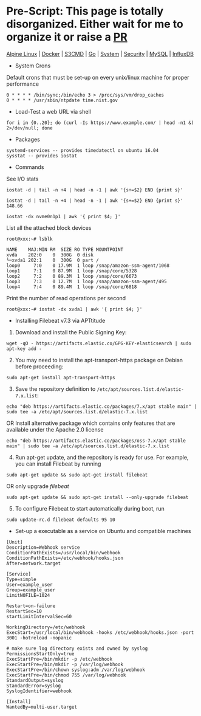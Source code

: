 # Pre-Script: This page is totally disorganized. Either wait for me to organize it or raise a [PR](https://github.com/shammishailaj/myex/compare)

[Alpine Linux](../alpine-linux/) | [Docker](../docker/) | [S3CMD](../s3cmd/) | [Go](../go/) | [System](../system/) | [Security](../security/) | [MySQL](../mysql/) | [InfluxDB](../influxdb/)

- System Crons

Default crons that must be set-up on every unix/linux machine for proper performance

```
0 * * * * /bin/sync;/bin/echo 3 > /proc/sys/vm/drop_caches
0 * * * * /usr/sbin/ntpdate time.nist.gov
```

- Load-Test a web URL via shell

```
for i in {0..20}; do (curl -Is https://www.example.com/ | head -n1 &) 2>/dev/null; done
```


- Packages

```
systemd-services -- provides timedatectl on ubuntu 16.04
sysstat -- provides iostat
```


- Commands

See I/O stats

```
iostat -d | tail -n +4 | head -n -1 | awk '{s+=$2} END {print s}'
```

```
iostat -d | tail -n +4 | head -n -1 | awk '{s+=$2} END {print s}'
148.66
```
```
iostat -dx nvme0n1p1 | awk '{ print $4; }'
```

List all the attached block devices
```
root@xxx:~# lsblk

NAME    MAJ:MIN RM  SIZE RO TYPE MOUNTPOINT
xvda    202:0    0  300G  0 disk 
└─xvda1 202:1    0  300G  0 part /
loop0     7:0    0 17.9M  1 loop /snap/amazon-ssm-agent/1068
loop1     7:1    0 87.9M  1 loop /snap/core/5328
loop2     7:2    0 89.3M  1 loop /snap/core/6673
loop3     7:3    0 12.7M  1 loop /snap/amazon-ssm-agent/495
loop4     7:4    0 89.4M  1 loop /snap/core/6818
```

Print the number of read operations per second

```
root@xxx:~# iostat -dx xvda1 | awk '{ print $4; }'
```


- Installing Filebeat v7.3 via APTtitude
1. Download and install the Public Signing Key:

```wget -qO - https://artifacts.elastic.co/GPG-KEY-elasticsearch | sudo apt-key add -```

2. You may need to install the apt-transport-https package on Debian before proceeding:

```sudo apt-get install apt-transport-https```

3. Save the repository definition to  ```/etc/apt/sources.list.d/elastic-7.x.list```:

```echo "deb https://artifacts.elastic.co/packages/7.x/apt stable main" | sudo tee -a /etc/apt/sources.list.d/elastic-7.x.list```

OR Install alternative package which contains only features that are available under the Apache 2.0 license

```echo "deb https://artifacts.elastic.co/packages/oss-7.x/apt stable main" | sudo tee -a /etc/apt/sources.list.d/elastic-7.x.list```

4. Run apt-get update, and the repository is ready for use. For example, you can install Filebeat by running

```sudo apt-get update && sudo apt-get install filebeat```

OR only upgrade *filebeat*

```sudo apt-get update && sudo apt-get install --only-upgrade filebeat```

5. To configure Filebeat to start automatically during boot, run

```sudo update-rc.d filebeat defaults 95 10```

- Set-up a executable as a service on Ubuntu and compatible machines

```
[Unit]
Description=Webhook service
ConditionPathExists=/usr/local/bin/webhook
ConditionPathExists=/etc/webhook/hooks.json
After=network.target

[Service]
Type=simple
User=example_user
Group=example_user
LimitNOFILE=1024

Restart=on-failure
RestartSec=10
startLimitIntervalSec=60

WorkingDirectory=/etc/webhook
ExecStart=/usr/local/bin/webhook -hooks /etc/webhook/hooks.json -port 3001 -hotreload -nopanic

# make sure log directory exists and owned by syslog
PermissionsStartOnly=true
ExecStartPre=/bin/mkdir -p /etc/webhook
ExecStartPre=/bin/mkdir -p /var/log/webhook
ExecStartPre=/bin/chown syslog:adm /var/log/webhook
ExecStartPre=/bin/chmod 755 /var/log/webhook
StandardOutput=syslog
StandardError=syslog
SyslogIdentifier=webhook

[Install]
WantedBy=multi-user.target
```